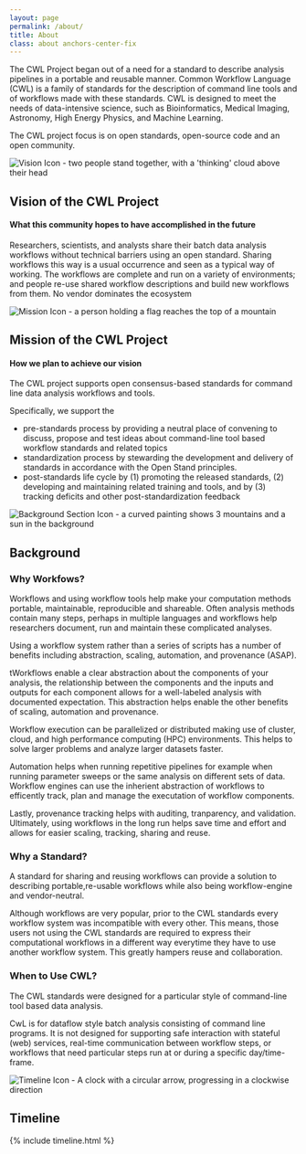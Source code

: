 ```yaml
---
layout: page
permalink: /about/
title: About
class: about anchors-center-fix
---
```


The CWL Project began out of a need for a standard to 
describe analysis pipelines in a portable and reusable
manner. Common Workflow Language (CWL) is a family of standards
for the description of command line tools and of workflows made with these standards.
CWL is designed to meet the needs of data-intensive science, such as Bioinformatics, Medical Imaging, Astronomy, High Energy Physics, and Machine Learning.


The CWL project focus is on open standards, open-source code and an open community.


<div class="section-header">
  <img src="../assets/img/noun_Vision_3455591.svg" class="section-icon" alt="Vision Icon - two people stand together, with a 'thinking' cloud above their head">
  <h2 id="vision">Vision of the CWL Project</h2>
</div>

#### What this community hopes to have accomplished in the future

Researchers, scientists, and analysts share their batch data analysis workflows without technical barriers using an open standard. Sharing workflows this way is a usual occurrence and seen as a typical way of working. The workflows are complete and run on a variety of environments; and people re-use shared workflow descriptions and build new workflows from them. No vendor dominates the ecosystem

<div class="section-header">
  <img src="../assets/img/noun_Mission_2673795.svg" class="section-icon" alt="Mission Icon - a person holding a flag reaches the top of a mountain">
  <h2 id="vision">Mission of the CWL Project</h2>
</div>

#### How we plan to achieve our vision

The CWL project supports open consensus-based standards for command line data analysis workflows and tools.

Specifically, we support the
*    pre-standards process by providing a neutral place of convening to discuss, propose and test ideas about command-line tool based workflow standards and related topics
*    standardization process by stewarding the development and delivery of standards in accordance with the Open Stand principles.
*    post-standards life cycle by (1) promoting the released standards, (2) developing and maintaining related training and tools, and by (3) tracking deficits and other post-standardization feedback

<div class="section-header">
  <img src="../assets/img/noun_background_4073428.svg" class="section-icon" alt="Background Section Icon - a curved painting shows 3 mountains and a sun in the background">
  <h2 id="vision">Background</h2>
</div>

### Why Workfows?

Workflows and using workflow tools help make your computation methods portable, maintainable, reproducible and shareable. Often analysis methods contain many steps, perhaps in multiple languages and workflows help researchers document, run and maintain these complicated analyses. 

Using a workflow system rather than a series of scripts has a number of benefits including abstraction, scaling, automation, and provenance (ASAP). 

tWorkflows enable a clear abstraction about the components of your analysis, the relationship between the components and the inputs and outputs for each component allows for a well-labeled analysis with documented expectation. This abstraction helps enable the other benefits of scaling, automation and provenance. 

Workflow execution can be parallelized or distributed making use of cluster, cloud, and high performance computing (HPC) environments. This helps to solve larger problems and analyze larger datasets faster.

Automation helps when running repetitive pipelines for example when running parameter sweeps or the same analysis on different sets of data. Workflow engines can use the inherient abstraction of workflows to efficently track, plan and manage the executation of workflow components. 
  
Lastly, provenance tracking helps with auditing, tranparency, and validation. Ultimately, using workflows in the long run helps save time and effort and allows for easier scaling, tracking, sharing and reuse.   

### Why a Standard?

A standard for sharing and reusing workflows can provide a solution to describing portable,re-usable workflows while also being workflow-engine and vendor-neutral.

Although workflows are very popular, prior to the CWL standards every workflow system was incompatible with every other. This means, those users not using the CWL standards are required to express their computational workflows in a different way everytime they have to use another workflow system. This greatly hampers reuse and collaboration. 

### When to Use CWL?

The CWL standards were designed for a particular style of
command-line tool based data analysis. 

CwL is for dataflow style batch analysis consisting of command line programs. It is not designed for supporting safe interaction with stateful (web) services, real-time communication between workflow steps, or workflows that need particular steps run at or during a
specific day/time-frame. 

<div class="section-header">
  <img src="../assets/img/noun_Time_6732.svg" class="section-icon" alt="Timeline Icon - A clock with a circular arrow, progressing in a clockwise direction">
  <h2 id="vision">Timeline</h2>
</div>

{% include timeline.html %}

